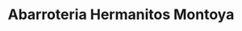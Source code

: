 ---
title: "Abarroteria Hermanitos Montoya"
url: /siguatepeque/abarroteria-hermanitos-montoya/
shop: Kiosk
---